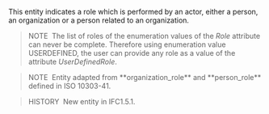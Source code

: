 This entity indicates a role which is performed by an actor, either a person, an organization or a person related to an organization.

> NOTE&nbsp; The list of roles of the enumeration values of the _Role_ attribute can never be complete. Therefore using enumeration value USERDEFINED, the user can provide any role as a value of the attribute _UserDefinedRole_.

> NOTE&nbsp; Entity adapted from \*\*organization_role\*\* and \*\*person_role\*\* defined in ISO&nbsp;10303-41.

> HISTORY&nbsp; New entity in IFC1.5.1.
